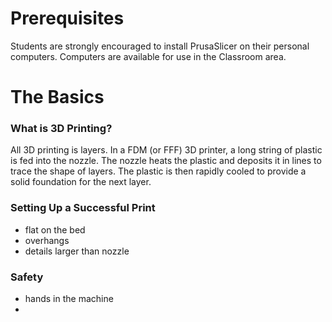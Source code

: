 # Prerequisites

Students are strongly encouraged to install PrusaSlicer on their personal computers. Computers are available for use in the Classroom area.

# The Basics
### What is 3D Printing?
All 3D printing is layers. In a FDM (or FFF) 3D printer, a long string of plastic is fed into the nozzle. The nozzle heats the plastic and deposits it in lines to trace the shape of layers. The plastic is then rapidly cooled to provide a solid foundation for the next layer. 

### Setting Up a Successful Print
- flat on the bed
- overhangs
- details larger than nozzle

### Safety
* hands in the machine
* 